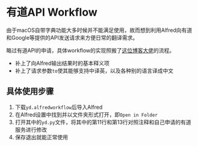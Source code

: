 # 有道API Workflow

由于macOS自带字典功能大多时候并不能满足使用，故而想到利用Alfred向有道和Google等提供的API发送请求来方便日常的翻译需求。

略过有道API的申请，具体workflow的实现照搬了[这位博客大佬](https://www.cnblogs.com/flipped/p/9473701.html)的流程。

- 补上了向Alfred输出结果时的基本释义项
- 补上了请求参数`to`使其能够支持中译英，以及各种别的语言译成中文

## 具体使用步骤
1. 下载`yd.alfredworkflow`后导入Alfred
2. 在Alfred设置中找到并以文件夹形式打开，即`Open in Folder`
3. 打开其中的`yd.py`文件，将其中的第11行和第13行对照注释和自己申请的有道服务进行修改
4. 保存退出就能正常使用

